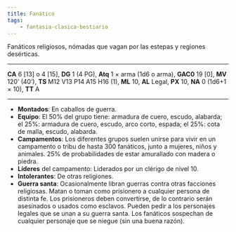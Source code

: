 ```yaml
---
title: Fanático
tags:
    - fantasia-clasica-bestiario
---
```

Fanáticos religiosos, nómadas que vagan por las estepas y regiones desérticas.
___
**CA** 6 [13] o 4 [15], **DG** 1 (4 PG), **Atq** 1 × arma (1d6 o arma), **GAC0** 19 [0], **MV** 120’ (40’), **TS** M12 V13 P14 A15 H16 (1), **ML** 10, **AL** Legal, **PX** 10, **NA** 0 (1d6+1 × 10), **TT** A
___
- **Montados**: En caballos de guerra.
- **Equipo**: El 50% del grupo tiene: armadura de cuero, escudo, alabarda; el 25%: armadura de cuero, escudo, arco corto, espada; el 25%: cota de malla, escudo, alabarda.
- **Campamentos**: Los diferentes grupos suelen unirse para vivir en un campamento o tribu de hasta 300 fanáticos, junto a mujeres, niños y animales. 25% de probabilidades de estar amurallado con madera o piedra.
- **Líderes** del campamento: Liderados por un clérigo de nivel 10.
- **Intolerantes**: De otras religiones.
- **Guerra santa**: Ocasionalmente libran guerras contra otras facciones religiosas. Matan o toman como prisionero a cualquier persona de distinta fe. Los prisioneros deben convertirse, de lo contrario serán asesinados o usados como esclavos. Pueden pedir a los personajes legales que se unan a su guerra santa. Los fanáticos sospechan de cualquier personaje que se niegue (sin una buena razón).
